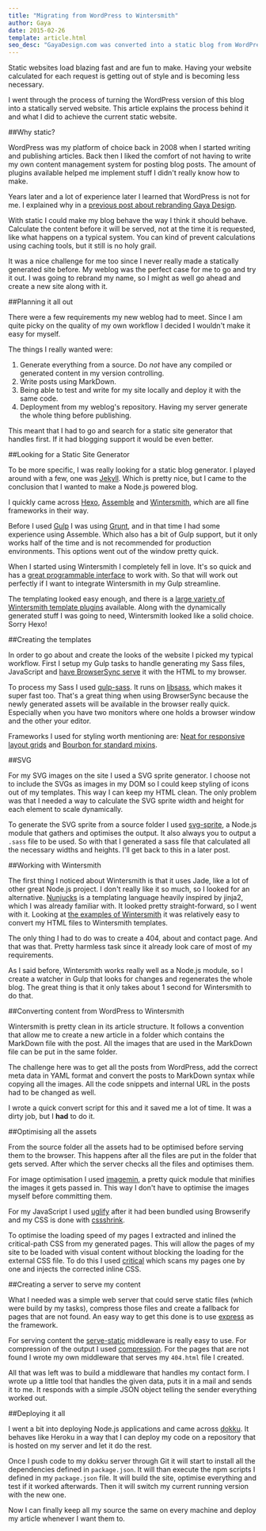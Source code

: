 ```yaml
---
title: "Migrating from WordPress to Wintersmith"
author: Gaya
date: 2015-02-26
template: article.html
seo_desc: "GayaDesign.com was converted into a static blog from WordPress to Wintersmith. This article explains how."
---
```


Static websites load blazing fast and are fun to make. Having your website calculated for each request is getting out
of style and is becoming less necessary.

I went through the process of turning the WordPress version of this blog into a statically served website. This article
explains the process behind it and what I did to achieve the current static website.

<span class="more"></span>

##Why static?

WordPress was my platform of choice back in 2008 when I started writing and publishing articles. Back then I liked the
comfort of not having to write my own content management system for posting blog posts. The amount of plugins available
helped me implement stuff I didn't really know how to make.

Years later and a lot of experience later I learned that WordPress is not for me. I explained why in a [previous post
about rebranding Gaya Design](https://blog.gaya.ninja/articles/moving-gaya-design-to-gaya-ninja-blog/).

With static I could make my blog behave the way I think it should behave. Calculate the content before it will be served,
not at the time it is requested, like what happens on a typical system. You can kind of prevent calculations using
caching tools, but it still is no holy grail.

It was a nice challenge for me too since I never really made a statically generated site before. My weblog was the
perfect case for me to go and try it out. I was going to rebrand my name, so I might as well go ahead and create a new
site along with it.

##Planning it all out

There were a few requirements my new weblog had to meet. Since I am quite picky on the quality of my own workflow I
decided I wouldn't make it easy for myself.

The things I really wanted were:

1. Generate everything from a source. Do *not* have any compiled or generated content in my version controlling.
2. Write posts using MarkDown.
3. Being able to test and write for my site locally and deploy it with the same code.
4. Deployment from my weblog's repository. Having my server generate the whole thing before publishing.

This meant that I had to go and search for a static site generator that handles first. If it had blogging support it
would be even better.

##Looking for a Static Site Generator

To be more specific, I was really looking for a static blog generator. I played around with a few, one was [Jekyll](http://jekyllrb.com).
Which is pretty nice, but I came to the conclusion that I wanted to make a Node.js powered blog.

I quickly came across [Hexo](https://github.com/hexojs/hexo), [Assemble](http://assemble.io) and
[Wintersmith](http://wintersmith.io), which are all fine frameworks in their way.

Before I used [Gulp](http://gulpjs.com) I was using [Grunt](http://gruntjs.com), and in that time I had some experience
using Assemble. Which also has a bit of Gulp support, but it only works half of the time and is not recommended for
production environments. This options went out of the window pretty quick.

When I started using Wintersmith I completely fell in love. It's so quick and has a [great programmable interface](https://github.com/jnordberg/wintersmith#using-wintersmith-programmatically)
to work with. So that will work out perfectly if I want to integrate Wintersmith in my Gulp streamline.

The templating looked easy enough, and there is a [large variety of Wintersmith template plugins](https://github.com/jnordberg/wintersmith/wiki/Plugins#template-plugins)
available. Along with the dynamically generated stuff I was going to need, Wintersmith looked like a solid choice. Sorry
Hexo!

##Creating the templates

In order to go about and create the looks of the website I picked my typical workflow. First I setup my Gulp tasks to
handle generating my Sass files, JavaScript and [have BrowserSync serve](http://www.browsersync.io) it with the HTML to
my browser.

To process my Sass I used [gulp-sass](https://github.com/dlmanning/gulp-sass). It runs on [libsass](https://github.com/sass/libsass),
which makes it super fast too. That's a great thing when using BrowserSync because the newly generated assets will be
available in the browser really quick. Especially when you have two monitors where one holds a browser window and the
other your editor.

Frameworks I used for styling worth mentioning are: [Neat for responsive layout grids](http://neat.bourbon.io)
and [Bourbon for standard mixins](http://bourbon.io).

##SVG

For my SVG images on the site I used a SVG sprite generator. I choose not to include the SVGs as images in my DOM so I
could keep styling of icons out of my templates. This way I can keep my HTML clean. The only problem was that I needed
a way to calculate the SVG sprite width and height for each element to scale dynamically.

To generate the SVG sprite from a source folder I used [svg-sprite](https://github.com/jkphl/svg-sprite), a Node.js
module that gathers and optimises the output. It also always you to output a `.sass` file to be used. So with that I
generated a sass file that calculated all the necessary widths and heights. I'll get back to this in a later post.

##Working with Wintersmith

The first thing I noticed about Wintersmith is that it uses Jade, like a lot of other great Node.js project. I don't
really like it so much, so I looked for an alternative. [Nunjucks](http://mozilla.github.io/nunjucks/) is a templating
language heavily inspired by jinja2, which I was already familiar with. It looked pretty straight-forward, so I went
with it. Looking at [the examples of Wintersmith](https://github.com/jnordberg/wintersmith/tree/master/examples/blog/templates)
it was relatively easy to convert my HTML files to Wintersmith templates.

The only thing I had to do was to create a 404, about and contact page. And that was that. Pretty harmless task since
it already look care of most of my requirements.

As I said before, Wintersmith works really well as a Node.js module, so I create a watcher in Gulp that looks for changes
and regenerates the whole blog. The great thing is that it only takes about 1 second for Wintersmith to do that.

##Converting content from WordPress to Wintersmith

Wintersmith is pretty clean in its article structure. It follows a convention that allow me to create a new article in a
folder which contains the MarkDown file with the post. All the images that are used in the MarkDown file can be put in
the same folder.

The challenge here was to get all the posts from WordPress, add the correct meta data in YAML format and convert the
posts to MarkDown syntax while copying all the images. All the code snippets and internal URL in the posts had to be
changed as well.

I wrote a quick convert script for this and it saved me a lot of time. It was a dirty job, but I **had** to do it.

##Optimising all the assets

From the source folder all the assets had to be optimised before serving them to the browser. This happens after all the
files are put in the folder that gets served. After which the server checks all the files and optimises them.

For image optimisation I used [imagemin](https://github.com/imagemin/imagemin), a pretty quick module that minifies the
images it gets passed in. This way I don't have to optimise the images myself before committing them.

For my JavaScript I used [uglify](https://github.com/terinjokes/gulp-uglify) after it had been bundled using Browserify
and my CSS is done with [cssshrink](https://github.com/torrottum/gulp-cssshrink).

To optimise the loading speed of my pages I extracted and inlined the critical-path CSS from my generated pages. This
will allow the pages of my site to be loaded with visual content without blocking the loading for the external CSS file.
To do this I used [critical](https://github.com/addyosmani/critical) which scans my pages one by one and injects the
corrected inline CSS.

##Creating a server to serve my content

What I needed was a simple web server that could serve static files (which were build by my tasks), compress those files
and create a fallback for pages that are not found. An easy way to get this done is to use [express](http://expressjs.com)
as the framework.

For serving content the [serve-static](https://github.com/expressjs/serve-static) middleware is really easy to use. For
compression of the output I used [compression](https://github.com/expressjs/compression). For the pages that are not
found I wrote my own middleware that serves my `404.html` file I created.

All that was left was to build a middleware that handles my contact form. I wrote up a little tool that handles the
given data, puts it in a mail and sends it to me. It responds with a simple JSON object telling the sender everything
worked out.

##Deploying it all

I went a bit into deploying Node.js applications and came across [dokku](https://github.com/progrium/dokku). It behaves
like Heroku in a way that I can deploy my code on a repository that is hosted on my server and let it do the rest.

Once I push code to my dokku server through Git it will start to install all the dependencies defined in `package.json`.
It will than execute the npm scripts I defined in my `package.json` file. It will build the site, optimise everything and
test if it worked afterwards. Then it will switch my current running version with the new one.

Now I can finally keep all my source the same on every machine and deploy my article whenever I want them to.